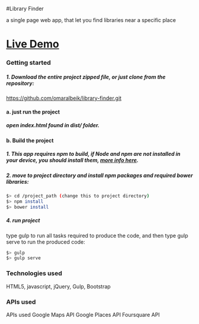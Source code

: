 #Library Finder

a single page web app, that let you find libraries near a specific place

# [Live Demo](https://omaralbeik.github.io/library-finder/)

### Getting started

##### 1. Download the entire project zipped file, or just clone from the repository:
https://github.com/omaralbeik/library-finder.git

#### a. just run the project
##### open index.html found in dist/ folder.


#### b. Build the project

##### 1. This app requires npm to build, if Node and npm are not installed in your device, you should install them, [more info here](https://docs.npmjs.com/getting-started/installing-node).


##### 2. move to project directory and install npm packages and required bower libraries:
``` bash
$> cd /project_path (change this to project directory)
$> npm install
$> bower install
```
##### 4. run project
type gulp to run all tasks required to produce the code, and then type gulp serve to run the produced code:

``` bash
$> gulp
$> gulp serve
```

### Technologies used
HTML5, javascript, jQuery, Gulp, Bootstrap

### APIs used
APIs used
Google Maps API
Google Places API
Foursquare API
